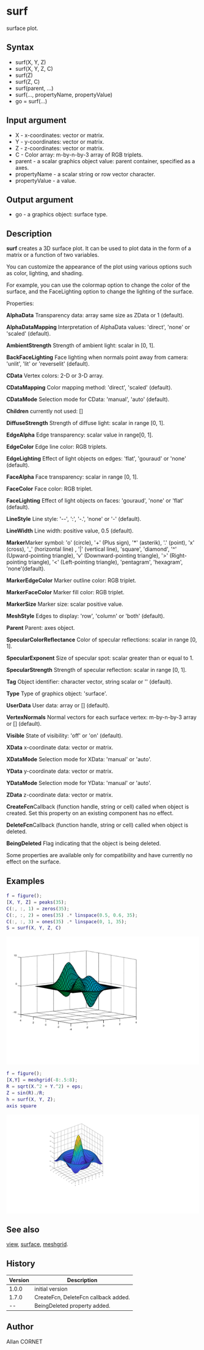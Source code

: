 # surf

surface plot.

## Syntax

- surf(X, Y, Z)
- surf(X, Y, Z, C)
- surf(Z)
- surf(Z, C)
- surf(parent, ...)
- surf(..., propertyName, propertyValue)
- go = surf(...)

## Input argument

- X - x-coordinates: vector or matrix.
- Y - y-coordinates: vector or matrix.
- Z - z-coordinates: vector or matrix.
- C - Color array: m-by-n-by-3 array of RGB triplets.
- parent - a scalar graphics object value: parent container, specified as a axes.
- propertyName - a scalar string or row vector character.
- propertyValue - a value.

## Output argument

- go - a graphics object: surface type.

## Description

  <p><b>surf</b> creates a 3D surface plot. It can be used to plot data in the form of a matrix or a function of two variables.</p>
  <p>You can customize the appearance of the plot using various options such as color, lighting, and shading.</p>
  <p>For example, you can use the colormap option to change the color of the surface, and the FaceLighting option to change the lighting of the surface.</p>
  <p>Properties:</p>
  <p/>
  <p><b>AlphaData</b> Transparency data: array same size as ZData or 1 (default).</p>
  <p><b>AlphaDataMapping</b> Interpretation of AlphaData values: 'direct', 'none' or 'scaled' (default).</p>
  <p><b>AmbientStrength</b> Strength of ambient light: scalar in [0, 1].</p>
  <p><b>BackFaceLighting</b> Face lighting when normals point away from camera: 'unlit', 'lit' or 'reverselit' (default).</p>
  <p><b>CData</b> Vertex colors: 2-D or 3-D array.</p>
  <p><b>CDataMapping</b> Color mapping method: 'direct', 'scaled' (default).</p>
  <p><b>CDataMode</b> Selection mode for CData: 'manual', 'auto' (default).</p>
  <p><b>Children</b> currently not used: []</p>
  <p><b>DiffuseStrength</b> Strength of diffuse light: scalar in range [0, 1].</p>
  <p><b>EdgeAlpha</b> Edge transparency: scalar value in range[0, 1].</p>
  <p><b>EdgeColor</b> Edge line color: RGB triplets.</p>
  <p><b>EdgeLighting</b> Effect of light objects on edges: 'flat', 'gouraud' or 'none' (default).</p>
  <p><b>FaceAlpha</b> Face transparency: scalar in range [0, 1].</p>
  <p><b>FaceColor</b> Face color:  RGB triplet.</p>
  <p><b>FaceLighting</b> Effect of light objects on faces: 'gouraud', 'none' or 'flat' (default).</p>
  <p><b>LineStyle</b> Line style: '--', ':', '-.', 'none' or '-' (default).</p>
  <p><b>LineWidth</b> Line width: positive value, 0.5 (default).</p>
  <p><b>Marker</b>Marker symbol: 'o' (circle), '+' (Plus sign), '*' (asterik), '.' (point), 'x' (cross), '_' (horizontal line) , '|' (vertical line), 'square', 'diamond', '^' (Upward-pointing triangle), 'v' (Downward-pointing triangle), '&gt;' (Right-pointing triangle), '&lt;' (Left-pointing triangle), 'pentagram', 'hexagram', 'none'(default). </p>
  <p><b>MarkerEdgeColor</b> Marker outline color: RGB triplet.</p>
  <p><b>MarkerFaceColor</b> Marker fill color: RGB triplet.</p>
  <p><b>MarkerSize</b> Marker size: scalar positive value.</p>
  <p><b>MeshStyle</b> Edges to display: 'row', 'column' or 'both' (default).</p>
  <p><b>Parent</b> Parent: axes object.</p>
  <p><b>SpecularColorReflectance</b> Color of specular reflections: scalar in range [0, 1].</p>
  <p><b>SpecularExponent</b> Size of specular spot: scalar greater than or equal to 1.</p>
  <p><b>SpecularStrength</b>  Strength of specular reflection: scalar in range [0, 1].</p>
  <p><b>Tag</b> Object identifier: character vector, string scalar or '' (default).</p>
  <p><b>Type</b> Type of graphics object: 'surface'.</p>
  <p><b>UserData</b> User data: array or [] (default).</p>
  <p><b>VertexNormals</b> Normal vectors for each surface vertex: m-by-n-by-3 array or [] (default).</p>
  <p><b>Visible</b> State of visibility: 'off' or 'on' (default).</p>
  <p><b>XData</b> x-coordinate data: vector or matrix.</p>
  <p><b>XDataMode</b> Selection mode for XData: 'manual' or 'auto'.</p>
  <p><b>YData</b> y-coordinate data: vector or matrix.</p>
  <p><b>YDataMode</b> Selection mode for YData: 'manual' or 'auto'.</p>
  <p><b>ZData</b> z-coordinate data: vector or matrix.</p>
  <p><b>CreateFcn</b>Callback (function handle, string or cell) called when object is created.
Set this property on an existing component has no effect.</p>
  <p><b>DeleteFcn</b>Callback (function handle, string or cell) called when object is deleted.</p>
  <p/>
  <p><b>BeingDeleted</b> Flag indicating that the object is being deleted.</p>
  <p>Some properties are available only for compatibility and have currently no effect on the surface.</p>

## Examples

```matlab
f = figure();
[X, Y, Z] = peaks(35);
C(:, :, 1) = zeros(35);
C(:, :, 2) = ones(35) .* linspace(0.5, 0.6, 35);
C(:, :, 3) = ones(35) .* linspace(0, 1, 35);
S = surf(X, Y, Z, C)
```

<img src="surf_1_CEB29CE7.svg" align="middle"/>

```matlab
f = figure();
[X,Y] = meshgrid(-8:.5:8);
R = sqrt(X.^2 + Y.^2) + eps;
Z = sin(R)./R;
h = surf(X, Y, Z);
axis square
```

<img src="surf_2_607AD10C.svg" align="middle"/>

## See also

[view](view.md), [surface](surface.md), [meshgrid](../elementary_functions/meshgrid.md).

## History

| Version | Description                          |
| ------- | ------------------------------------ |
| 1.0.0   | initial version                      |
| 1.7.0   | CreateFcn, DeleteFcn callback added. |
| --      | BeingDeleted property added.         |

## Author

Allan CORNET
